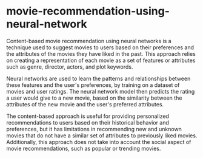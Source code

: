 # movie-recommendation-using-neural-network

Content-based movie recommendation using neural networks is a technique used to suggest movies to users based on their preferences and the attributes of the movies they have liked in the past. This approach relies on creating a representation of each movie as a set of features or attributes such as genre, director, actors, and plot keywords.

Neural networks are used to learn the patterns and relationships between these features and the user's preferences, by training on a dataset of movies and user ratings. The neural network model then predicts the rating a user would give to a new movie, based on the similarity between the attributes of the new movie and the user's preferred attributes.

The content-based approach is useful for providing personalized recommendations to users based on their historical behavior and preferences, but it has limitations in recommending new and unknown movies that do not have a similar set of attributes to previously liked movies. Additionally, this approach does not take into account the social aspect of movie recommendations, such as popular or trending movies.
